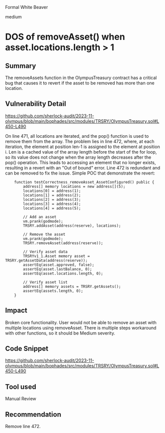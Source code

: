 Formal White Beaver

medium

# DOS of removeAsset() when asset.locations.length > 1

## Summary

The removeAssets function in the OlympusTreasury contract has a critical bug that causes it to revert if the asset to be removed has more than one location.

## Vulnerability Detail

https://github.com/sherlock-audit/2023-11-olympus/blob/main/bophades/src/modules/TRSRY/OlympusTreasury.sol#L450-L490

On line 471, all locations are iterated, and the pop() function is used to remove them from the array. The problem lies in line 472, where, at each iteration, the element at position len-1 is assigned to the element at position i. Len is a cached value of the array length before the start of the for loop, so its value does not change when the array length decreases after the pop() operation. This leads to accessing an element that no longer exists, resulting in a revert with an "Out of bound" error. Line 472 is redundant and can be removed to fix the issue. Simple POC that demonstrate the revert:

```solidity
    function testCorrectness_removeAsset_AssetConfigured() public {
        address[] memory locations = new address[](5);
        locations[0] = address(1);
        locations[1] = address(2);
        locations[2] = address(3);
        locations[3] = address(4);
        locations[4] = address(5);

        // Add an asset
        vm.prank(godmode);
        TRSRY.addAsset(address(reserve), locations);

        // Remove the asset
        vm.prank(godmode);
        TRSRY.removeAsset(address(reserve));

        // Verify asset data
        TRSRYv1_1.Asset memory asset = TRSRY.getAssetData(address(reserve));
        assertEq(asset.approved, false);
        assertEq(asset.lastBalance, 0);
        assertEq(asset.locations.length, 0);

        // Verify asset list
        address[] memory assets = TRSRY.getAssets();
        assertEq(assets.length, 0);
    }
```

## Impact

Broken core functionality.  User would not be able to remove an asset with multiple locations using removeAsset. There is multiple steps workaround with other functions, so it should be Medium severity.

## Code Snippet

https://github.com/sherlock-audit/2023-11-olympus/blob/main/bophades/src/modules/TRSRY/OlympusTreasury.sol#L450-L490

## Tool used

Manual Review

## Recommendation

Remove line 472.
